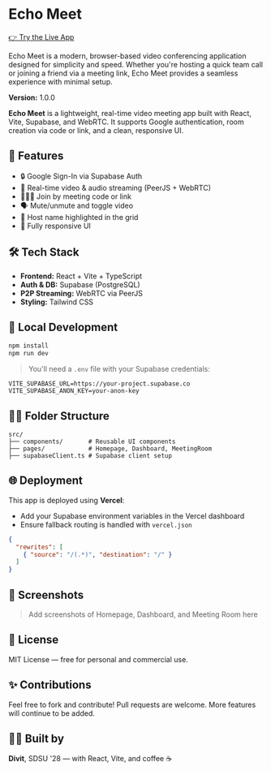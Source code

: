 # Echo Meet

[👉 Try the Live App](https://echo-meet-eight.vercel.app)

Echo Meet is a modern, browser-based video conferencing application designed for simplicity and speed. Whether you're hosting a quick team call or joining a friend via a meeting link, Echo Meet provides a seamless experience with minimal setup.

**Version:** 1.0.0

**Echo Meet** is a lightweight, real-time video meeting app built with React, Vite, Supabase, and WebRTC. It supports Google authentication, room creation via code or link, and a clean, responsive UI.
## 🚀 Features

* 🔒 Google Sign-In via Supabase Auth
* 🎥 Real-time video & audio streaming (PeerJS + WebRTC)
* 🧑‍🤝‍🧑 Join by meeting code or link
* 🗣 Mute/unmute and toggle video
* 💬 Host name highlighted in the grid
* 📱 Fully responsive UI

## 🛠 Tech Stack

* **Frontend:** React + Vite + TypeScript
* **Auth & DB:** Supabase (PostgreSQL)
* **P2P Streaming:** WebRTC via PeerJS
* **Styling:** Tailwind CSS

## 🧪 Local Development

```bash
npm install
npm run dev
```

> You'll need a `.env` file with your Supabase credentials:

```env
VITE_SUPABASE_URL=https://your-project.supabase.co
VITE_SUPABASE_ANON_KEY=your-anon-key
```

## 🧑‍💻 Folder Structure

```
src/
├── components/       # Reusable UI components
├── pages/            # Homepage, Dashboard, MeetingRoom
├── supabaseClient.ts # Supabase client setup
```

## 🌐 Deployment

This app is deployed using **Vercel**:

* Add your Supabase environment variables in the Vercel dashboard
* Ensure fallback routing is handled with `vercel.json`

```json
{
  "rewrites": [
    { "source": "/(.*)", "destination": "/" }
  ]
}
```

## 📸 Screenshots

> Add screenshots of Homepage, Dashboard, and Meeting Room here

## 📄 License

MIT License — free for personal and commercial use.

## ✨ Contributions

Feel free to fork and contribute! Pull requests are welcome. More features will continue to be added.

## 👨‍💻 Built by

**Divit**, SDSU '28 — with React, Vite, and coffee ☕
